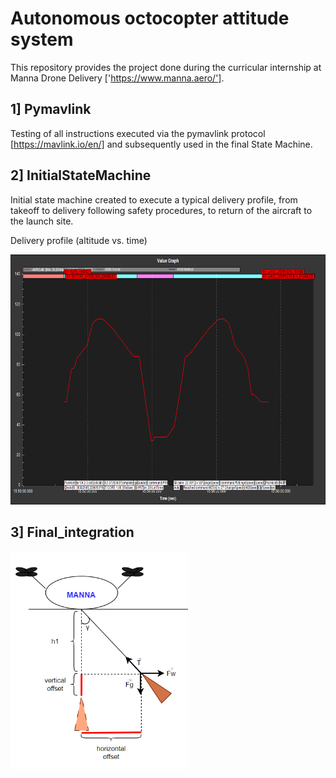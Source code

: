# Autonomous octocopter attitude system

This repository provides the project done during the curricular internship at Manna Drone Delivery ['https://www.manna.aero/'].

## 1] Pymavlink 
Testing of all instructions executed via the pymavlink protocol [https://mavlink.io/en/] and subsequently used in the final State Machine.

## 2] InitialStateMachine

Initial state machine created to execute a typical delivery profile, from takeoff to delivery following safety procedures, to return of the aircraft to the launch site.

Delivery profile (altitude vs. time)

<img src="images/graphMPL.png" height=400>




## 3] Final_integration






<img src="images/1.PNG" height=350>

